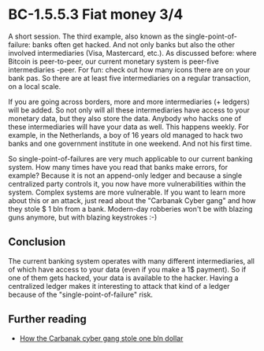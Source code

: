 
# BC-1.5.5.3 Fiat money 3/4

A short session. The third example, also known as the single-point-of-failure: banks often get hacked.
And not only banks but also the other involved intermediaries (Visa, Mastercard, etc.). As discussed before: where Bitcoin is peer-to-peer, our current monetary system is peer-five intermediaries -peer. For fun: check out how many icons there are on your bank pas. So there are at least five intermediaries on a regular transaction, on a local scale.

If you are going across borders, more and more intermediaries (+ ledgers) will be added. So not only will all these intermediaries have access to your monetary data, but they also store the data. Anybody who hacks one of these intermediaries will have your data as well. This happens weekly. For example, in the Netherlands, a boy of 16 years old managed to hack two banks and one government institute in one weekend. And not his first time. 

So single-point-of-failures are very much applicable to our current banking system. How many times have you read that banks make errors, for example? Because it is not an append-only ledger and because a single centralized party controls it, you now have more vulnerabilities within the system. Complex systems are more vulnerable. If you want to learn more about this or an attack, just read about the "Carbanak Cyber gang" and how they stole $ 1 bln from a bank. Modern-day robberies won't be with blazing guns anymore, but with blazing keystrokes :-)

## Conclusion
The current banking system operates with many different intermediaries, all of which have access to your data (even if you make a 1$ payment). So if one of them gets hacked, your data is available to the hacker. Having a centralized ledger makes it interesting to attack that kind of a ledger because of the "single-point-of-failure" risk.  

## Further reading
* [How the Carbanak cyber gang stole one bln dollar](https://eu.usatoday.com/story/tech/2015/02/16/bank-hesit-cybersecurity-kaspersky-report/23509937/)

